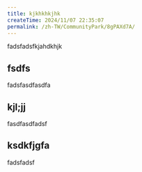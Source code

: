 ```yaml
---
title: kjkhkhkjhk
createTime: 2024/11/07 22:35:07
permalink: /zh-TW/CommunityPark/8gPAXd7A/
---
```



fadsfadsfkjahdkhjk 

## fsdfs 
fadsfasdfasdfa


## kjl;jj

fasdfasdfadsf

##  ksdkfjgfa

fadsfadsf